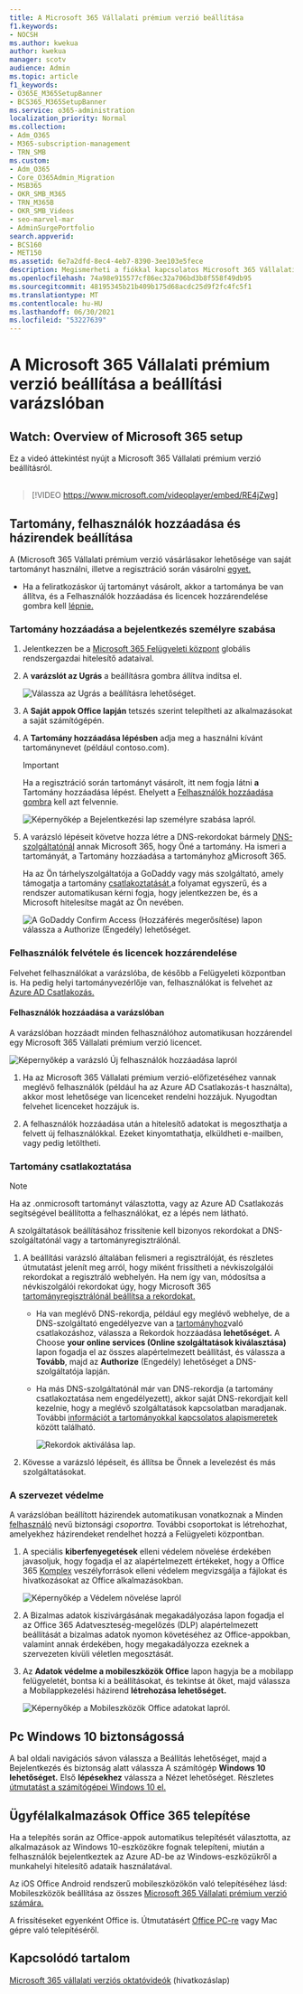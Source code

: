 ```yaml
---
title: A Microsoft 365 Vállalati prémium verzió beállítása
f1.keywords:
- NOCSH
ms.author: kwekua
author: kwekua
manager: scotv
audience: Admin
ms.topic: article
f1_keywords:
- O365E_M365SetupBanner
- BCS365_M365SetupBanner
ms.service: o365-administration
localization_priority: Normal
ms.collection:
- Adm_O365
- M365-subscription-management
- TRN_SMB
ms.custom:
- Adm_O365
- Core_O365Admin_Migration
- MSB365
- OKR_SMB_M365
- TRN_M365B
- OKR_SMB_Videos
- seo-marvel-mar
- AdminSurgePortfolio
search.appverid:
- BCS160
- MET150
ms.assetid: 6e7a2dfd-8ec4-4eb7-8390-3ee103e5fece
description: Megismerheti a fiókkal kapcsolatos Microsoft 365 Vállalati prémium verzió, például tartomány és felhasználók felvételét, biztonsági házirendek beállítását és sok minden más.
ms.openlocfilehash: 74a98e915577cf86ec32a706bd3b8f558f49db95
ms.sourcegitcommit: 48195345b21b409b175d68acdc25d9f2fc4fc5f1
ms.translationtype: MT
ms.contentlocale: hu-HU
ms.lasthandoff: 06/30/2021
ms.locfileid: "53227639"
---
```

# <a name="set-up-microsoft-365-business-premium-in-the-setup-wizard"></a>A Microsoft 365 Vállalati prémium verzió beállítása a beállítási varázslóban

## <a name="watch-overview-of-microsoft-365-setup"></a>Watch: Overview of Microsoft 365 setup

Ez a videó áttekintést nyújt a Microsoft 365 Vállalati prémium verzió beállításról.<br><br>

> [!VIDEO https://www.microsoft.com/videoplayer/embed/RE4jZwg] 

## <a name="add-your-domain-users-and-set-up-policies"></a>Tartomány, felhasználók hozzáadása és házirendek beállítása

A (Microsoft 365 Vállalati prémium verzió vásárlásakor lehetősége van saját tartományt használni, illetve a regisztráció során vásárolni [egyet.](sign-up.md)

- Ha a feliratkozáskor új tartományt vásárolt, akkor a tartománya be van állítva, és a Felhasználók hozzáadása és licencek hozzárendelése gombra kell [lépnie.](#add-users-and-assign-licenses)

### <a name="add-your-domain-to-personalize-sign-in"></a>Tartomány hozzáadása a bejelentkezés személyre szabása

1. Jelentkezzen be a [Microsoft 365 Felügyeleti központ](https://admin.microsoft.com) globális rendszergazdai hitelesítő adataival. 

2. A **varázslót az Ugrás** a beállításra gombra állítva indítsa el.

    ![Válassza az Ugrás a beállításra lehetőséget.](../media/gotosetupinadmincenter.png)

3. A **Saját appok Office lapján** tetszés szerint telepítheti az alkalmazásokat a saját számítógépén.
    
4. A **Tartomány hozzáadása lépésben** adja meg a használni kívánt tartománynevet (például contoso.com).

    > [!IMPORTANT]
    > Ha a regisztráció során tartományt vásárolt, itt nem fogja látni **a** Tartomány hozzáadása lépést. Ehelyett a [Felhasználók hozzáadása gombra](#add-users-and-assign-licenses) kell azt felvennie.

    ![Képernyőkép a Bejelentkezési lap személyre szabása lapról.](../media/adddomain.png)

    
4. A varázsló lépéseit követve hozza létre a DNS-rekordokat bármely [DNS-szolgáltatónál](/office365/admin/get-help-with-domains/create-dns-records-at-any-dns-hosting-provider) annak Microsoft 365, hogy Öné a tartomány. Ha ismeri a tartományát, a Tartomány hozzáadása a tartományhoz [a](/microsoft-365/admin/setup/add-domain)Microsoft 365.

    Ha az Ön tárhelyszolgáltatója a GoDaddy vagy más szolgáltató, amely támogatja a tartomány [csatlakoztatását,](/office365/admin/get-help-with-domains/domain-connect)a folyamat egyszerű, és a rendszer automatikusan kérni fogja, hogy jelentkezzen be, és a Microsoft hitelesítse magát az Ön nevében.

    ![A GoDaddy Confirm Access (Hozzáférés megerősítése) lapon válassza a Authorize (Engedély) lehetőséget.](../media/godaddyauth.png)

### <a name="add-users-and-assign-licenses"></a>Felhasználók felvétele és licencek hozzárendelése

Felvehet felhasználókat a varázslóba, de [](../admin/add-users/add-users.md) később a Felügyeleti központban is. Ha pedig helyi tartományvezérlője van, felhasználókat is felvehet az [Azure AD Csatlakozás.](/azure/active-directory/hybrid/how-to-connect-install-express)

#### <a name="add-users-in-the-wizard"></a>Felhasználók hozzáadása a varázslóban

A varázslóban hozzáadt minden felhasználóhoz automatikusan hozzárendel egy Microsoft 365 Vállalati prémium verzió licencet.

![Képernyőkép a varázsló Új felhasználók hozzáadása lapról](../media/addnewuserspage.png)

1. Ha az Microsoft 365 Vállalati prémium verzió-előfizetéséhez vannak meglévő felhasználók (például ha az Azure AD Csatlakozás-t használta), akkor most lehetősége van licenceket rendelni hozzájuk. Nyugodtan felvehet licenceket hozzájuk is.

2. A felhasználók hozzáadása után a hitelesítő adatokat is megoszthatja a felvett új felhasználókkal. Ezeket kinyomtathatja, elküldheti e-mailben, vagy pedig letöltheti.

### <a name="connect-your-domain"></a>Tartomány csatlakoztatása

> [!NOTE]
> Ha az .onmicrosoft tartományt választotta, vagy az Azure AD Csatlakozás segítségével beállította a felhasználókat, ez a lépés nem látható.
  
A szolgáltatások beállításához frissítenie kell bizonyos rekordokat a DNS-szolgáltatónál vagy a tartományregisztrálónál.
  
1. A beállítási varázsló általában felismeri a regisztrálóját, és részletes útmutatást jelenít meg arról, hogy miként frissítheti a névkiszolgálói rekordokat a regisztráló webhelyén. Ha nem így van, módosítsa a névkiszolgálói rekordokat úgy, hogy Microsoft 365 [tartományregisztrálónál beállítsa a rekordokat.](../admin/get-help-with-domains/change-nameservers-at-any-domain-registrar.md) 

    - Ha van meglévő DNS-rekordja, például egy meglévő webhelye, de a DNS-szolgáltató engedélyezve van a [tartományhoz](/office365/admin/get-help-with-domains/domain-connect)való csatlakozáshoz, válassza a Rekordok hozzáadása **lehetőséget.** A Choose **your online services (Online szolgáltatások kiválasztása)** lapon fogadja el az összes alapértelmezett beállítást, és válassza a **Tovább**, majd az **Authorize** (Engedély) lehetőséget a DNS-szolgáltatója lapján.
    - Ha más DNS-szolgáltatónál már van DNS-rekordja (a tartomány csatlakoztatása nem engedélyezett), akkor saját DNS-rekordjait kell kezelnie, hogy a meglévő szolgáltatások kapcsolatban maradjanak. További [információt a tartományokkal kapcsolatos alapismeretek](/office365/admin/get-help-with-domains/dns-basics) között található.

        ![Rekordok aktiválása lap.](../media/activaterecords.png)

2. Kövesse a varázsló lépéseit, és állítsa be Önnek a levelezést és más szolgáltatásokat.

### <a name="protect-your-organization"></a>A szervezet védelme 

A varázslóban beállított házirendek automatikusan vonatkoznak a Minden [felhasználó](/office365/admin/create-groups/compare-groups#security-groups) nevű biztonsági *csoportra.* További csoportokat is létrehozhat, amelyekhez házirendeket rendelhet hozzá a Felügyeleti központban.

1. A speciális **kiberfenyegetések** elleni védelem növelése érdekében javasoljuk, hogy fogadja el az alapértelmezett értékeket, hogy a Office 365 [Komplex](../security/office-365-security/defender-for-office-365.md) veszélyforrások elleni védelem megvizsgálja a fájlokat és hivatkozásokat az Office alkalmazásokban.

    ![Képernyőkép a Védelem növelése lapról](../media/increasetreatprotection.png)


2. A  Bizalmas adatok kiszivárgásának megakadályozása lapon fogadja el az Office 365 Adatveszteség-megelőzés (DLP) alapértelmezett beállítását a bizalmas adatok nyomon követéséhez az Office-appokban, valamint annak érdekében, hogy megakadályozza ezeknek a szervezeten kívüli véletlen megosztását.

3. Az **Adatok védelme a mobileszközök Office** lapon hagyja be a mobilapp felügyeletét, bontsa ki a beállításokat, és tekintse át őket, majd válassza a Mobilappkezelési házirend **létrehozása lehetőséget.**

    ![Képernyőkép a Mobileszközök Office adatokat lapról.](../media/protectdatainmobile.png)


## <a name="secure-windows-10-pcs"></a>Pc Windows 10 biztonságossá

A bal oldali  navigációs sávon válassza a Beállítás lehetőséget, majd a Bejelentkezés és biztonság alatt válassza A számítógép **Windows 10 lehetőséget.** Első **lépésekhez** válassza a Nézet lehetőséget. Részletes [útmutatást a számítógépei Windows 10 el.](secure-win-10-pcs.md)

## <a name="deploy-office-365-client-apps"></a>Ügyfélalkalmazások Office 365 telepítése

Ha a telepítés során az Office-appok automatikus telepítését választotta, az alkalmazások az Windows 10-eszközökre fognak telepíteni, miután a felhasználók bejelentkeztek az Azure AD-be az Windows-eszközükről a munkahelyi hitelesítő adataik használatával.

Az iOS Office Android rendszerű mobileszközökön való telepítéséhez lásd: Mobileszközök beállítása az összes [Microsoft 365 Vállalati prémium verzió számára.](set-up-mobile-devices.md)

A frissítéseket egyenként Office is. Útmutatásért [Office PC-re](https://support.microsoft.com/office/4414eaaf-0478-48be-9c42-23adc4716658) vagy Mac gépre való telepítéséről.

## <a name="related-content"></a>Kapcsolódó tartalom

[Microsoft 365 vállalati verziós oktatóvideók](../business-video/index.yml) (hivatkozáslap)
